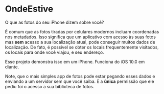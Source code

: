 # OndeEstive
O que as fotos do seu iPhone dizem sobre você?

É comum que as fotos tiradas por celulares modernos incluam coordenadas nos metadados.
Isso significa que um aplicativo com acesso às suas fotos mas **sem** acesso a sua localização atual, 
pode conseguir muitos dados de localização.
De fato, é possível se obter os locais frequentemente visitados, os locais para onde você viajou, e seu endereço.

Esse projeto demonstra isso em um iPhone. Funciona do iOS 10.0 em diante.

Note, que o mais simples app de fotos pode estar pegando esses dados e enviando a um servidor sem que você saiba. 
E a **única** permissão que ele pediu foi o acesso a sua biblioteca de fotos.



